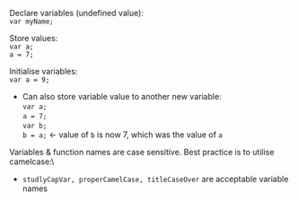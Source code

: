 Declare variables (undefined value):\
`var myName;`

Store values:\
`var a;`\
`a = 7;`

Initialise variables:\
`var a = 9;`
  - Can also store variable value to another new variable:\
  `var a;`\
  `a = 7;`\
  `var b;`\
  `b = a;` <- value of `b` is now 7, which was the value of `a`
  
 Variables & function names are case sensitive. Best practice is to utilise camelcase:\
   - `studlyCapVar, properCamelCase, titleCaseOver` are acceptable variable names
